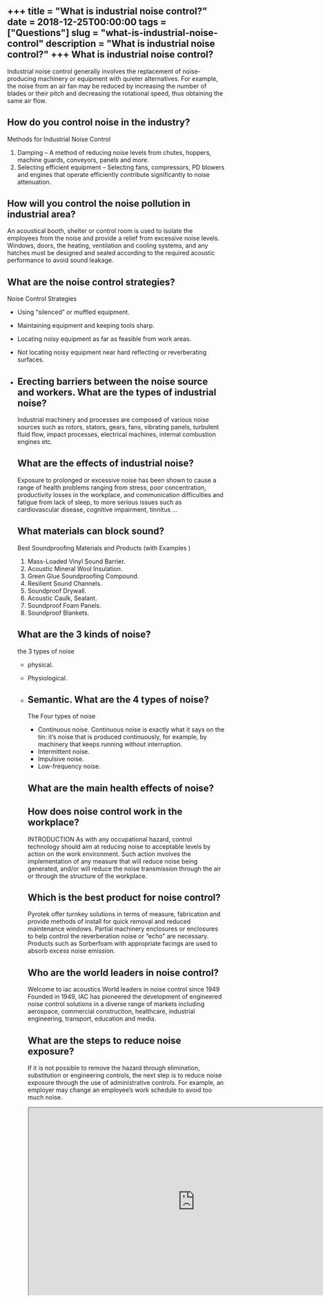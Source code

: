 +++
title = "What is industrial noise control?"
date = 2018-12-25T00:00:00
tags = ["Questions"]
slug = "what-is-industrial-noise-control"
description = "What is industrial noise control?"
+++
What is industrial noise control?
---------------------------------

Industrial noise control generally involves the replacement of noise-producing machinery or equipment with quieter alternatives. For example, the noise from an air fan may be reduced by increasing the number of blades or their pitch and decreasing the rotational speed, thus obtaining the same air flow.

How do you control noise in the industry?
-----------------------------------------

Methods for Industrial Noise Control

1. Damping – A method of reducing noise levels from chutes, hoppers, machine guards, conveyors, panels and more.
2. Selecting efficient equipment – Selecting fans, compressors, PD blowers and engines that operate efficiently contribute significantly to noise attenuation.

How will you control the noise pollution in industrial area?
------------------------------------------------------------

An acoustical booth, shelter or control room is used to isolate the employees from the noise and provide a relief from excessive noise levels. Windows, doors, the heating, ventilation and cooling systems, and any hatches must be designed and sealed according to the required acoustic performance to avoid sound leakage.

What are the noise control strategies?
--------------------------------------

Noise Control Strategies

- Using “silenced” or muffled equipment.
- Maintaining equipment and keeping tools sharp.
- Locating noisy equipment as far as feasible from work areas.
- Not locating noisy equipment near hard reflecting or reverberating surfaces.
- Erecting barriers between the noise source and workers. What are the types of industrial noise?
    ---------------------------------------
    
    Industrial machinery and processes are composed of various noise sources such as rotors, stators, gears, fans, vibrating panels, turbulent fluid flow, impact processes, electrical machines, internal combustion engines etc.
    
    What are the effects of industrial noise?
    -----------------------------------------
    
    Exposure to prolonged or excessive noise has been shown to cause a range of health problems ranging from stress, poor concentration, productivity losses in the workplace, and communication difficulties and fatigue from lack of sleep, to more serious issues such as cardiovascular disease, cognitive impairment, tinnitus …
    
    What materials can block sound?
    -------------------------------
    
    Best Soundproofing Materials and Products (with Examples )
    
    
    1. Mass-Loaded Vinyl Sound Barrier.
    2. Acoustic Mineral Wool Insulation.
    3. Green Glue Soundproofing Compound.
    4. Resilient Sound Channels.
    5. Soundproof Drywall.
    6. Acoustic Caulk, Sealant.
    7. Soundproof Foam Panels.
    8. Soundproof Blankets.
    
    What are the 3 kinds of noise?
    ------------------------------
    
    the 3 types of noise
    
    
    - physical.
    - Physiological.
    - Semantic. What are the 4 types of noise?
        ------------------------------
        
        The Four types of noise
        
        
        - Continuous noise. Continuous noise is exactly what it says on the tin: it’s noise that is produced continuously, for example, by machinery that keeps running without interruption.
        - Intermittent noise.
        - Impulsive noise.
        - Low-frequency noise.
        
        What are the main health effects of noise?
        ------------------------------------------
        
        How does noise control work in the workplace?
        ---------------------------------------------
        
        INTRODUCTION As with any occupational hazard, control technology should aim at reducing noise to acceptable levels by action on the work environment. Such action involves the implementation of any measure that will reduce noise being generated, and/or will reduce the noise transmission through the air or through the structure of the workplace.
        
        Which is the best product for noise control?
        --------------------------------------------
        
        Pyrotek offer turnkey solutions in terms of measure, fabrication and provide methods of install for quick removal and reduced maintenance windows. Partial machinery enclosures or enclosures to help control the reverberation noise or “echo” are necessary. Products such as Sorberfoam with appropriate facings are used to absorb excess noise emission.
        
        Who are the world leaders in noise control?
        -------------------------------------------
        
        Welcome to iac acoustics World leaders in noise control since 1949 Founded in 1949, IAC has pioneered the development of engineered noise control solutions in a diverse range of markets including aerospace, commercial construction, healthcare, industrial engineering, transport, education and media.
        
        What are the steps to reduce noise exposure?
        --------------------------------------------
        
        If it is not possible to remove the hazard through elimination, substitution or engineering controls, the next step is to reduce noise exposure through the use of administrative controls. For example, an employer may change an employee’s work schedule to avoid too much noise.
        
        <iframe allow="accelerometer; autoplay; clipboard-write; encrypted-media; gyroscope; picture-in-picture" allowfullscreen="" class="__youtube_prefs__  epyt-is-override  no-lazyload" data-no-lazy="1" data-origheight="433" data-origwidth="770" data-skipgform_ajax_framebjll="" height="433" id="_ytid_50996" loading="lazy" src="https://www.youtube.com/embed/U47jYm4IDII?enablejsapi=1&autoplay=0&cc_load_policy=0&cc_lang_pref=&iv_load_policy=1&loop=0&modestbranding=0&rel=1&fs=1&playsinline=0&autohide=2&theme=dark&color=red&controls=1&" title="YouTube player" width="770"></iframe>
